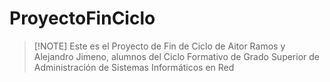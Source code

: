 # ProyectoFinCiclo
>[!NOTE] Este es el Proyecto de Fin de Ciclo de Aitor Ramos y Alejandro Jimeno, alumnos del Ciclo Formativo de Grado Superior de Administración de Sistemas Informáticos en Red

